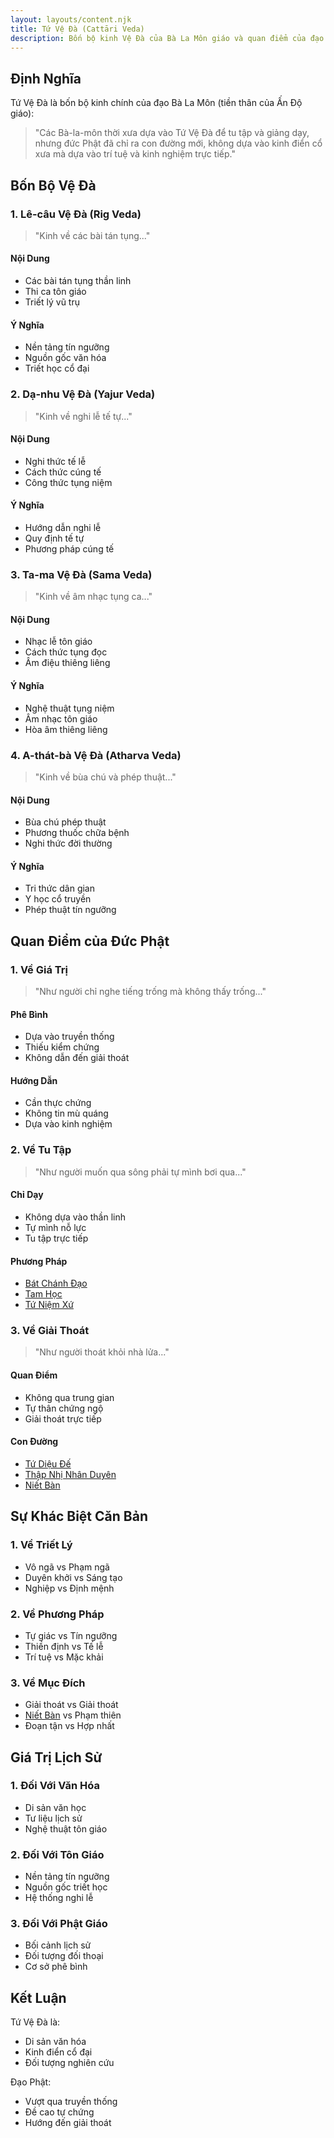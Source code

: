 ```yaml
---
layout: layouts/content.njk
title: Tứ Vệ Đà (Cattāri Veda)
description: Bốn bộ kinh Vệ Đà của Bà La Môn giáo và quan điểm của đạo Phật
---
```


## Định Nghĩa

Tứ Vệ Đà là bốn bộ kinh chính của đạo Bà La Môn (tiền thân của Ấn Độ giáo):

> "Các Bà-la-môn thời xưa dựa vào Tứ Vệ Đà để tu tập và giảng dạy, nhưng đức Phật đã chỉ ra con đường mới, không dựa vào kinh điển cổ xưa mà dựa vào trí tuệ và kinh nghiệm trực tiếp."

## Bốn Bộ Vệ Đà

### 1. Lê-câu Vệ Đà (Rig Veda)
> "Kinh về các bài tán tụng..."

#### Nội Dung
- Các bài tán tụng thần linh
- Thi ca tôn giáo
- Triết lý vũ trụ

#### Ý Nghĩa
- Nền tảng tín ngưỡng
- Nguồn gốc văn hóa
- Triết học cổ đại

### 2. Dạ-nhu Vệ Đà (Yajur Veda)
> "Kinh về nghi lễ tế tự..."

#### Nội Dung
- Nghi thức tế lễ
- Cách thức cúng tế
- Công thức tụng niệm

#### Ý Nghĩa
- Hướng dẫn nghi lễ
- Quy định tế tự
- Phương pháp cúng tế

### 3. Ta-ma Vệ Đà (Sama Veda)
> "Kinh về âm nhạc tụng ca..."

#### Nội Dung
- Nhạc lễ tôn giáo
- Cách thức tụng đọc
- Âm điệu thiêng liêng

#### Ý Nghĩa
- Nghệ thuật tụng niệm
- Âm nhạc tôn giáo
- Hòa âm thiêng liêng

### 4. A-thát-bà Vệ Đà (Atharva Veda)
> "Kinh về bùa chú và phép thuật..."

#### Nội Dung
- Bùa chú phép thuật
- Phương thuốc chữa bệnh
- Nghi thức đời thường

#### Ý Nghĩa
- Tri thức dân gian
- Y học cổ truyền
- Phép thuật tín ngưỡng

## Quan Điểm của Đức Phật

### 1. Về Giá Trị
> "Như người chỉ nghe tiếng trống mà không thấy trống..."

#### Phê Bình
- Dựa vào truyền thống
- Thiếu kiểm chứng
- Không dẫn đến giải thoát

#### Hướng Dẫn
- Cần thực chứng
- Không tin mù quáng
- Dựa vào kinh nghiệm

### 2. Về Tu Tập
> "Như người muốn qua sông phải tự mình bơi qua..."

#### Chỉ Dạy
- Không dựa vào thần linh
- Tự mình nỗ lực
- Tu tập trực tiếp

#### Phương Pháp
- [Bát Chánh Đạo](/content/bat-chanh-dao/)
- [Tam Học](/content/tamhoc/)
- [Tứ Niệm Xứ](/content/tu-niem-xu/)

### 3. Về Giải Thoát
> "Như người thoát khỏi nhà lửa..."

#### Quan Điểm
- Không qua trung gian
- Tự thân chứng ngộ
- Giải thoát trực tiếp

#### Con Đường
- [Tứ Diệu Đế](/content/tu-dieu-de/)
- [Thập Nhị Nhân Duyên](/content/thap-nhi-nhan-duyen/)
- [Niết Bàn](/content/niet-ban/)

## Sự Khác Biệt Căn Bản

### 1. Về Triết Lý
- Vô ngã vs Phạm ngã
- Duyên khởi vs Sáng tạo
- Nghiệp vs Định mệnh

### 2. Về Phương Pháp
- Tự giác vs Tín ngưỡng
- Thiền định vs Tế lễ
- Trí tuệ vs Mặc khải

### 3. Về Mục Đích
- Giải thoát vs Giải thoát
- [Niết Bàn](/content/niet-ban/) vs Phạm thiên
- Đoạn tận vs Hợp nhất

## Giá Trị Lịch Sử

### 1. Đối Với Văn Hóa
- Di sản văn học
- Tư liệu lịch sử
- Nghệ thuật tôn giáo

### 2. Đối Với Tôn Giáo
- Nền tảng tín ngưỡng
- Nguồn gốc triết học
- Hệ thống nghi lễ

### 3. Đối Với Phật Giáo
- Bối cảnh lịch sử
- Đối tượng đối thoại
- Cơ sở phê bình

## Kết Luận

Tứ Vệ Đà là:
- Di sản văn hóa
- Kinh điển cổ đại
- Đối tượng nghiên cứu

Đạo Phật:
- Vượt qua truyền thống
- Đề cao tự chứng
- Hướng đến giải thoát
